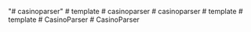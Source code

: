 "# casinoparser" 
#   t e m p l a t e  
 #   c a s i n o p a r s e r  
 #   c a s i n o p a r s e r  
 #   t e m p l a t e  
 #   t e m p l a t e  
 #   C a s i n o P a r s e r  
 #   C a s i n o P a r s e r  
 